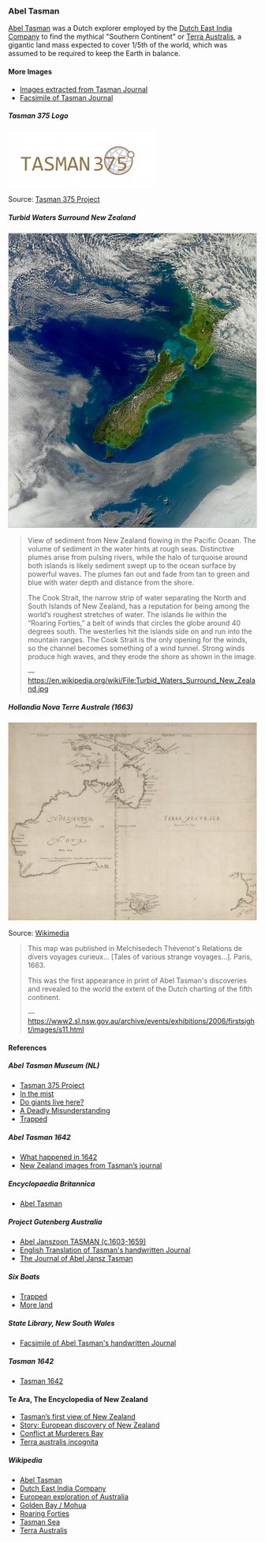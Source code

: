 ### Abel Tasman

[Abel Tasman][TASMAN] was a Dutch explorer employed by the
[Dutch East India Company][VOC] to find the mythical
"Southern Continent" or [Terra Australis][TERRA_AUSTRALIS],
a gigantic land mass expected to cover 1/5th of the world,
which was assumed to be required to keep the Earth in balance.

#### More Images

* [Images extracted from Tasman Journal](http://abeltasman.org.nz/images/)
* [Facsimile of Tasman Journal](https://www.nationaalarchief.nl/en/research/archive/1.11.01.01/inventory?inventarisnr=121&activeTab=gahetnascans)

##### Tasman 375 Logo

![Tasman 375 Logo](pictures/tasman375.jpg)

Source: [Tasman 375 Project](https://tasman375.groningen.nl/en/over-tasman-375)

##### Turbid Waters Surround New Zealand

![View of sediment from New Zealand flowing in the Pacific Ocean](pictures/turbid-waters-surround-nz.jpg)

> View of sediment from New Zealand flowing in the Pacific Ocean.
> The volume of sediment in the water hints at rough seas.
> Distinctive plumes arise from pulsing rivers,
> while the halo of turquoise around both islands is likely sediment
> swept up to the ocean surface by powerful waves.
> The plumes fan out and fade from tan to green and blue
> with water depth and distance from the shore.
>
> The Cook Strait, the narrow strip of water separating the North
> and South Islands of New Zealand, has a reputation for being among
> the world’s roughest stretches of water. The islands lie within the
> “Roaring Forties,” a belt of winds that circles the globe around
> 40 degrees south. The westerlies hit the islands side on and run
> into the mountain ranges. The Cook Strait is the only opening for
> the winds, so the channel becomes something of a wind tunnel.
> Strong winds produce high waves, and they erode the shore as shown
> in the image.
>
> — https://en.wikipedia.org/wiki/File:Turbid_Waters_Surround_New_Zealand.jpg

##### Hollandia Nova Terre Australe (1663)

![Map reporting findings of Tasman's first voyage](pictures/hollandia-nova-1663.png)

Source: [Wikimedia](https://commons.wikimedia.org/wiki/File:Thevenot_-_Hollandia_Nova_detecta_1644.png)

> This map was published in Melchisedech Thévenot's
> Relations de divers voyages curieux... [Tales of various strange voyages...].
> Paris, 1663.
>
> This was the first appearance in print of Abel Tasman's discoveries
> and revealed to the world the extent of the Dutch charting of
> the fifth continent.
>
> — https://www2.sl.nsw.gov.au/archive/events/exhibitions/2006/firstsight/images/s11.html

#### References

##### Abel Tasman Museum (NL)

* [Tasman 375 Project](https://tasman375.groningen.nl/en/over-tasman-375)
* [In the mist](https://tasman375.groningen.nl/en/reisverslagen/in-de-mist)
* [Do giants live here?](https://tasman375.groningen.nl/en/reisverslagen/wonen-hier-reuzen)
* [A Deadly Misunderstanding](https://tasman375.groningen.nl/en/reisverslagen/misverstand-loopt-uit-de-hand)
* [Trapped](https://tasman375.groningen.nl/en/reisverslagen/trapped)

##### Abel Tasman 1642

* [What happened in 1642](http://abeltasman.org.nz/what-happened-in-1642/)
* [New Zealand images from Tasman’s journal](http://abeltasman.org.nz/images/)

##### Encyclopaedia Britannica

* [Abel Tasman](https://www.britannica.com/biography/Abel-Tasman)

##### Project Gutenberg Australia

* [Abel Janszoon TASMAN (c.1603-1659)](http://gutenberg.net.au/pages/tasman.html)
* [English Translation of Tasman's handwritten Journal](http://gutenberg.net.au/ebooks06/0600571h.html#journal)
* [The Journal of Abel Jansz Tasman](http://gutenberg.net.au/ebooks04/0400771.txt)

##### Six Boats

* [Trapped](http://sixboats.co.nz/trapped/)
* [More land](http://sixboats.co.nz/more-land/)

##### State Library, New South Wales

* [Facsimile of Abel Tasman's handwritten Journal](http://archival.sl.nsw.gov.au/Details/archive/110320645)

##### Tasman 1642

* [Tasman 1642](http://tasman1642.com.au/)

#### Te Ara, The Encyclopedia of New Zealand

* [Tasman’s first view of New Zealand](https://teara.govt.nz/en/artwork/1406/tasmans-first-view-of-new-zealand)
* [Story: European discovery of New Zealand](https://teara.govt.nz/en/european-discovery-of-new-zealand)
* [Conflict at Murderers Bay](https://teara.govt.nz/en/artwork/1407/conflict-at-murderers-bay)
* [Terra australis incognita](https://teara.govt.nz/en/zoomify/1403/terra-australis-incognita)

##### Wikipedia

* [Abel Tasman][TASMAN]
* [Dutch East India Company][VOC]
* [European exploration of Australia](https://en.wikipedia.org/wiki/European_exploration_of_Australia)
* [Golden Bay / Mohua][GOLDEN_BAY]
* [Roaring Forties][ROARING40s]
* [Tasman Sea][TASMAN_SEA]
* [Terra Australis][TERRA_AUSTRALIS]

[GIANTS]: https://tasman375.groningen.nl/en/reisverslagen/wonen-hier-reuzen
[GOLDEN_BAY]: https://en.wikipedia.org/wiki/Golden_Bay
[MORE_LAND]: http://sixboats.co.nz/more-land/
[ROARING40s]: https://en.wikipedia.org/wiki/Roaring_Forties
[TASMAN]: https://en.wikipedia.org/wiki/Abel_Tasman
[TASMAN_MAP]: https://en.wikipedia.org/wiki/Abel_Tasman#Tasman_Map
[TASMAN_SHIPS]: http://abeltasman.org.nz/articles-research/heemskerck-zeehaen/
[TASMAN_SEA]: https://en.wikipedia.org/wiki/Tasman_Sea
[TERRA_AUSTRALIS]: https://en.wikipedia.org/wiki/Terra_Australis
[TRAPPED]: https://tasman375.groningen.nl/en/reisverslagen/trapped
[VOC]: https://en.wikipedia.org/wiki/Dutch_East_India_Company

